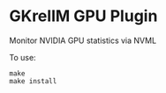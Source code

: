 GKrellM GPU Plugin
==================

Monitor NVIDIA GPU statistics via NVML

To use:
```
make
make install
```
